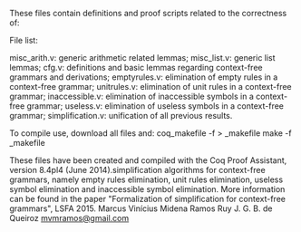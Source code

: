 These files contain definitions and proof scripts related to the correctness of:

File list:

misc_arith.v: generic arithmetic related lemmas;
misc_list.v: generic list lemmas;
cfg.v: definitions and basic lemmas regarding context-free grammars and derivations;
emptyrules.v: elimination of empty rules in a context-free grammar;
unitrules.v: elimination of unit rules in a context-free grammar;
inaccessible.v: elimination of inaccessible symbols in a context-free grammar;
useless.v: elimination of useless symbols in a context-free grammar;
simplification.v: unification of all previous results.

To compile use, download all files and:
coq_makefile -f > _makefile
make -f _makefile

These files have been created and compiled with the Coq Proof Assistant, version 8.4pl4 (June 2014).simplification algorithms for context-free grammars, namely empty rules elimination, unit rules elimination, useless symbol elimination and inaccessible symbol elimination. More information can be found in the paper "Formalization of simplification for context-free grammars", LSFA 2015. Marcus Vinícius Midena Ramos Ruy J. G. B. de Queiroz mvmramos@gmail.com
